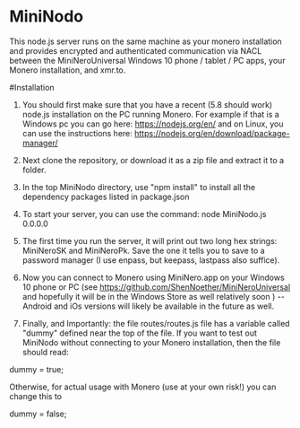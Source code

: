 # MiniNodo
This node.js server runs on the same machine as your monero installation and provides encrypted and authenticated communication via NACL between the MiniNeroUniversal Windows 10 phone / tablet / PC apps, your Monero installation, and xmr.to. 

#Installation
1. You should first make sure that you have a recent (5.8 should work) node.js installation on the PC running Monero. For example if that is a Windows pc you can go here: https://nodejs.org/en/ and on Linux, you can use the instructions here: https://nodejs.org/en/download/package-manager/

2. Next clone the repository, or download it as a zip file and extract it to a folder. 

3. In the top MiniNodo directory, use "npm install" to install all the dependency packages listed in package.json

4. To start your server, you can use the command: node MiniNodo.js 0.0.0.0 

5. The first time you run the server, it will print out two long hex strings: MiniNeroSK and MiniNeroPk. Save the one it tells you to save to a password manager (I use enpass, but keepass, lastpass also suffice). 

6. Now you can connect to Monero using MiniNero.app on your Windows 10 phone or PC (see https://github.com/ShenNoether/MiniNeroUniversal and hopefully it will be in the Windows Store as well relatively soon ) -- Android and iOs versions will likely be available in the future as well. 

7. Finally, and Importantly: the file routes/routes.js file has a variable called "dummy" defined near the top of the file. If you want to test out MiniNodo without connecting to your Monero installation, then the file should read:

dummy = true;  

Otherwise, for actual usage with Monero (use at your own risk!) you can change this to 

dummy = false; 


